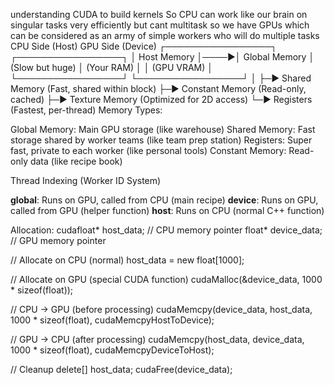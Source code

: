 understanding CUDA to build kernels
So CPU can work like our brain on singular tasks very efficiently but cant multitask so we have GPUs which can be considered as an army of simple workers who will do multiple tasks CPU Side (Host)          GPU Side (Device)
┌─────────────────┐     ┌─────────────────┐
│   Host Memory   │────▶│  Global Memory  │ (Slow but huge)
│   (Your RAM)    │     │   (GPU VRAM)    │
└─────────────────┘     └─────────────────┘
                                │
                                ├─▶ Shared Memory (Fast, shared within block)
                                ├─▶ Constant Memory (Read-only, cached)
                                ├─▶ Texture Memory (Optimized for 2D access)
                                └─▶ Registers (Fastest, per-thread)
Memory Types:

Global Memory: Main GPU storage (like warehouse)
Shared Memory: Fast storage shared by worker teams (like team prep station)
Registers: Super fast, private to each worker (like personal tools)
Constant Memory: Read-only data (like recipe book)

Thread Indexing (Worker ID System)

__global__: Runs on GPU, called from CPU (main recipe)
__device__: Runs on GPU, called from GPU (helper function)
__host__: Runs on CPU (normal C++ function)

Allocation:
cudafloat* host_data;          // CPU memory pointer
float* device_data;        // GPU memory pointer

// Allocate on CPU (normal)
host_data = new float[1000];

// Allocate on GPU (special CUDA function)
cudaMalloc(&device_data, 1000 * sizeof(float)); 

// CPU → GPU (before processing)
cudaMemcpy(device_data, host_data, 1000 * sizeof(float), cudaMemcpyHostToDevice);

// GPU → CPU (after processing)
cudaMemcpy(host_data, device_data, 1000 * sizeof(float), cudaMemcpyDeviceToHost);

// Cleanup
delete[] host_data;
cudaFree(device_data);
                                
